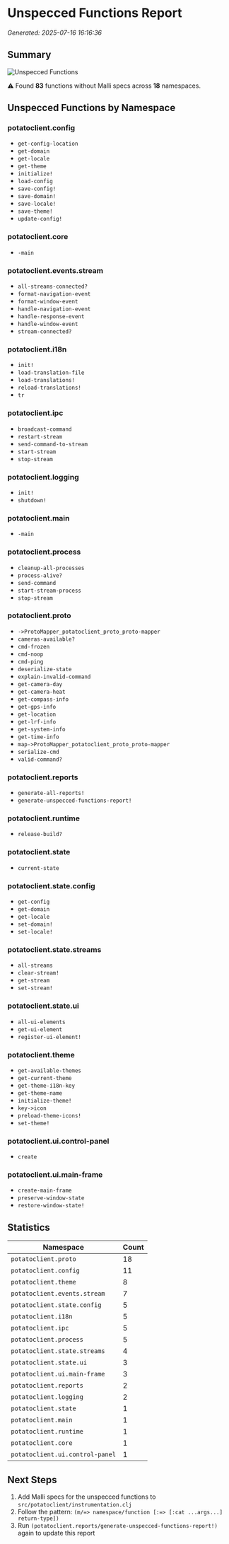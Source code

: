 # Unspecced Functions Report

*Generated: 2025-07-16 16:16:36*

## Summary

![Unspecced Functions](https://img.shields.io/badge/Unspecced%20Functions-83-orange)

⚠️ Found **83** functions without Malli specs across **18** namespaces.

## Unspecced Functions by Namespace

### potatoclient.config

- `get-config-location`
- `get-domain`
- `get-locale`
- `get-theme`
- `initialize!`
- `load-config`
- `save-config!`
- `save-domain!`
- `save-locale!`
- `save-theme!`
- `update-config!`

### potatoclient.core

- `-main`

### potatoclient.events.stream

- `all-streams-connected?`
- `format-navigation-event`
- `format-window-event`
- `handle-navigation-event`
- `handle-response-event`
- `handle-window-event`
- `stream-connected?`

### potatoclient.i18n

- `init!`
- `load-translation-file`
- `load-translations!`
- `reload-translations!`
- `tr`

### potatoclient.ipc

- `broadcast-command`
- `restart-stream`
- `send-command-to-stream`
- `start-stream`
- `stop-stream`

### potatoclient.logging

- `init!`
- `shutdown!`

### potatoclient.main

- `-main`

### potatoclient.process

- `cleanup-all-processes`
- `process-alive?`
- `send-command`
- `start-stream-process`
- `stop-stream`

### potatoclient.proto

- `->ProtoMapper_potatoclient_proto_proto-mapper`
- `cameras-available?`
- `cmd-frozen`
- `cmd-noop`
- `cmd-ping`
- `deserialize-state`
- `explain-invalid-command`
- `get-camera-day`
- `get-camera-heat`
- `get-compass-info`
- `get-gps-info`
- `get-location`
- `get-lrf-info`
- `get-system-info`
- `get-time-info`
- `map->ProtoMapper_potatoclient_proto_proto-mapper`
- `serialize-cmd`
- `valid-command?`

### potatoclient.reports

- `generate-all-reports!`
- `generate-unspecced-functions-report!`

### potatoclient.runtime

- `release-build?`

### potatoclient.state

- `current-state`

### potatoclient.state.config

- `get-config`
- `get-domain`
- `get-locale`
- `set-domain!`
- `set-locale!`

### potatoclient.state.streams

- `all-streams`
- `clear-stream!`
- `get-stream`
- `set-stream!`

### potatoclient.state.ui

- `all-ui-elements`
- `get-ui-element`
- `register-ui-element!`

### potatoclient.theme

- `get-available-themes`
- `get-current-theme`
- `get-theme-i18n-key`
- `get-theme-name`
- `initialize-theme!`
- `key->icon`
- `preload-theme-icons!`
- `set-theme!`

### potatoclient.ui.control-panel

- `create`

### potatoclient.ui.main-frame

- `create-main-frame`
- `preserve-window-state`
- `restore-window-state!`


## Statistics

| Namespace | Count |
| --- | --- |
| `potatoclient.proto` | 18 |
| `potatoclient.config` | 11 |
| `potatoclient.theme` | 8 |
| `potatoclient.events.stream` | 7 |
| `potatoclient.state.config` | 5 |
| `potatoclient.i18n` | 5 |
| `potatoclient.ipc` | 5 |
| `potatoclient.process` | 5 |
| `potatoclient.state.streams` | 4 |
| `potatoclient.state.ui` | 3 |
| `potatoclient.ui.main-frame` | 3 |
| `potatoclient.reports` | 2 |
| `potatoclient.logging` | 2 |
| `potatoclient.state` | 1 |
| `potatoclient.main` | 1 |
| `potatoclient.runtime` | 1 |
| `potatoclient.core` | 1 |
| `potatoclient.ui.control-panel` | 1 |

## Next Steps

1. Add Malli specs for the unspecced functions to `src/potatoclient/instrumentation.clj`
2. Follow the pattern: `(m/=> namespace/function [:=> [:cat ...args...] return-type])`
3. Run `(potatoclient.reports/generate-unspecced-functions-report!)` again to update this report


